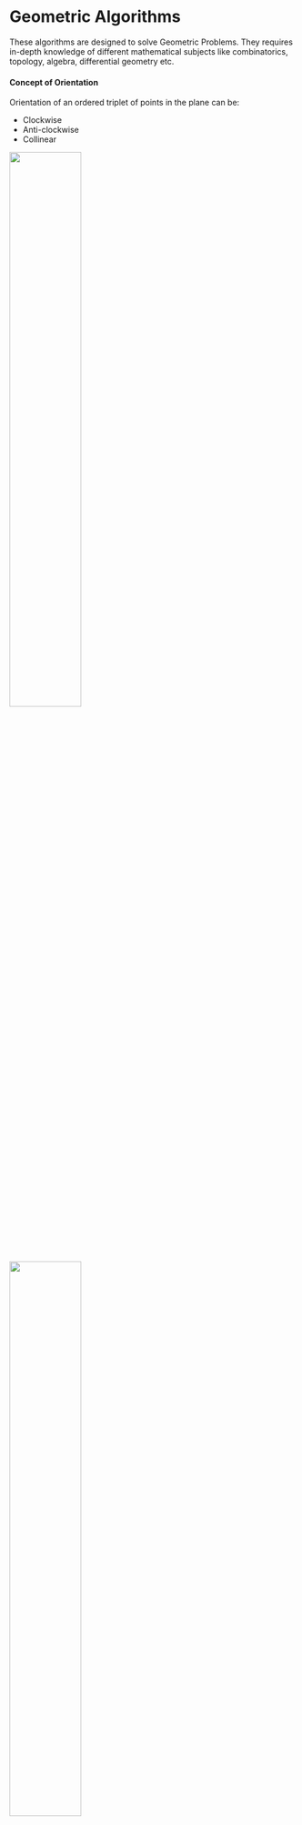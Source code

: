 # Geometric Algorithms

These algorithms are designed to solve Geometric Problems. They requires in-depth knowledge of different mathematical subjects like combinatorics, topology, algebra, differential geometry etc.

#### Concept of Orientation 

Orientation of an ordered triplet of points in the plane can be:

- Clockwise
- Anti-clockwise
- Collinear

<img src="assets/orientation.jpg" width="50%">

<br>



<img src="assets/orientation_formula.png" width="50%">



------

### Standard  Geometric Algorithm Problems

## 1. Check if  2  line  segements  intersect***

###### Problem:

Given two line segments (p1, q1) and (p2, q2), find if the given line segments intersect with each other.

> **Examples:**
>
> ***Input:*** &nbsp; **Line-1:** &nbsp; p1 = {1, 1},  q1 = {10, 1} &nbsp; **Line-2:** &nbsp; p1 = {1, 2},  q1 = {10, 2}
>
> ***Output:*** No
>
> 
>
> ***Input:*** &nbsp; **Line-1:** &nbsp; p1 = {10, 0},  q1 = {0, 10} &nbsp; **Line-2:** &nbsp; p1 = {0, 0},  q1 = {10, 10}
>
> ***Output:*** Yes
>
> 
>
> ***Input:*** &nbsp; **Line-1:** &nbsp; p1 = {-5, -5},  q1 = {0, 0} &nbsp; **Line-2:** &nbsp; p1 = {1, 1},  q1 = {10, 10}
>
> ***Output:*** No

#### Intersection of 2 line segments

Two segments (p1,q1) and (p2,q2) intersect if and only if one of the following two conditions is verified:

##### Case-1: General Case

- (p1, q1, p2) and (p1, q1, q2) have different orientations and
- (p2, q2, p1) and (p2, q2, q1) have different orientations.

<img src="assets/line_segments_intersection_case_1.png" width="65%">

##### Case-2: Special Case

- (p1, q1, p2), (p1, q1, q2), (p2, q2, p1), and (p2, q2, q1) are all collinear and
- the x-projections of (p1, q1) and (p2, q2) intersect
- the y-projections of (p1, q1) and (p2, q2) intersect

<img src="assets/line_segments_intersection_case_2.png" width="65%">



###### Implementation:

```python
def orientation(a, b, c):
    val = (b[1]-a[1])*(c[0]-b[0]) - (b[0]-a[0])*(c[1]-b[1])

    if val == 0:
        return 0
    elif val > 0:
        return 1
    else:
        return -1

      
def on_segment(a, b, c):
    if (b[0] <= max(a[0], c[0]) and b[0] >= min(a[0], c[0]) and
        b[1] <= max(a[1], c[1]) and b[1] >= min(a[1], c[1])): 
        return True 
  
    return False

  
def check_2_line_segments_intersection(line1, line2):
    p1 = line1[0]; q1 = line1[1]
    p2 = line2[0]; q2 = line2[1]

    # All 4 different orientation
    #   • p1, q1, p2 = o1 and p1, q1, q2 = o2 --> Should be different
    #   • p2, q2, p1 = o3 and p2, q2, q1 = o4 --> Should be different
    o1 = orientation(p1, q1, p2)
    o2 = orientation(p1, q1, q2)
    o3 = orientation(p2, q2, p1)
    o4 = orientation(p2, q2, q1)

    result = False

    ### General Case 
    if o1 != o2 and o3 != o4: 
        result = True

    ### Case-2: Special Cases 
    # p1, q1 and p2 are collinear and p2 lies on segment p1q1 
    if o1 == 0 and on_segment(p1, p2, q1):
        result = True
  
    # p1, q1 and q2 are collinear and q2 lies on segment p1q1 
    if o2 == 0 and on_segment(p1, q2, q1):
        result = True
  
    # p2, q2 and p1 are collinear and p1 lies on segment p2q2 
    if o3 == 0 and on_segment(p2, p1, q2):
        result = True
  
    # p2, q2 and q1 are collinear and q1 lies on segment p2q2 
    if o4 == 0 and on_segment(p2, q1, q2):
        result = True
    
    if(result):
        print("Yes")
    else:
        print("No")




print("Example-1: check_2_line_segments_intersection([(1,1), (10,1)], [(1,2), (10,2)])")
check_2_line_segments_intersection([(1,1), (10,1)], [(1,2), (10,2)])

print("\nExample-2: check_2_line_segments_intersection([(10,0), (0,10)], [(0,0), (10,10)])")
check_2_line_segments_intersection([(10,0), (0,10)], [(0,0), (10,10)])

print("\nExample-3: check_2_line_segments_intersection([(-5,-5), (0,0)], [(1,1), (10,10)])")
check_2_line_segments_intersection([(-5,-5), (0,0)], [(1,1), (10,10)])
```

**Output:**

![](assets/line_segment_intersection.png)



###### Complexity:

- **Time: O(1)**
- **Auxilliary Space: O(1)**





## 2. Check if  Point lies inside triangle

###### Problem:

Given three corner points of a triangle, and one more point P. Check if the p lies inside the triangle.

<img src="assets/point_lies_inside_triangle.png" width="55%">

###### Approach: Simple

- Get the area of ∆ABC and check if it equals ∆PAB + ∆PAC + ∆PBC.
- If they equal then point P lies inside the triangle.

###### Implementation:

```python
def triangle_area(x1, y1, x2, y2, x3, y3):
   return abs(0.5*(x1*(y2-y3) + x2*(y3-y1)+ x3*(y1-y2))) 


def point_lies_inside_triangle(x1, y1, x2, y2, x3, y3, x, y):
    # Calculate Areas
    area_ABC = triangle_area(x1, y1, x2, y2, x3, y3)
    area_PAB = triangle_area(x, y, x1, y1, x2, y2)
    area_PAC = triangle_area(x, y, x1, y1, x3, y3)
    area_PBC = triangle_area(x, y, x2, y2, x3, y3)

    if(area_ABC == area_PAB + area_PAC + area_PBC):
        print("Inside")
    else:
        print("Outside")



print("Example-1: point_lies_inside_triangle(0, 0, 10, 30, 20, 0, 10, 15)")
point_lies_inside_triangle(0, 0, 10, 30, 20, 0, 10, 15)

print("\nExample-2: point_lies_inside_triangle(0, 0, 10, 30, 20, 0, 18, 25)")
point_lies_inside_triangle(0, 0, 10, 30, 20, 0, 15, 25)
```

**Output:**

![point_inside_triangle_output](assets/point_inside_triangle_output.png)

###### Complexity:

- **Time: O(1)**
- **Auxilliary Space: O(1)**



## 3. Check if 4 Points form Square***

###### Problem:

Given coordinates of four points in a plane, find if the four points form a square or not.

<img src="assets/check_square_4_points.png" width="50%">

###### Approach:

- Pick any point and calculate its distance from the rest of the points. Let the picked point be ‘p’. 
- To form a square, the distance of two points must be the same from ‘p’, let this distance be d.
- The distance from third point must be equal to **√2d**. Let this point with different distance be ‘q’.
- The above condition is not good enough as the point with different distance can be on the other side.
- Check that q is at the same distance from 2 other points and this distance is the same as d.

###### Implementation:

```python
def square_distance(a, b):
    return (b[0]-a[0])*(b[0]-a[0]) + (b[1]-a[1])*(b[1]-a[1])


def check_square(p1, p2, p3, p4):
    is_square = False

    ## Calculate distances from p1
    d2 = square_distance(p1, p2) # from p1 to p2 
    d3 = square_distance(p1, p3) # from p1 to p3 
    d4 = square_distance(p1, p4) # from p1 to p4 
  
    # If lengths of (p1, p2) and (p1, p3) are same, then following conditions must meet to form a square:
    #   • 1) Square of length of (p1, p4) is same as twice the square of (p1, p2) 
    #   • 2) Square of length of (p2, p3) is same as twice the square of (p2, p4) 
  
    if (d2 == d3 and 2*d2 == d4 and 2*square_distance(p2, p4) == square_distance(p2, p3)):
        is_square = True
  
    # Cases similar to above case
    if (d3 == d4 and 2*d3 == d2 and 2*square_distance(p3, p2) == square_distance(p3, p4)):
        is_square = True

    if (d2 == d4 and 2*d2 == d3 and 2*square_distance(p2, p3) == square_distance(p2, p4)):
        is_square = True
  
    if(is_square):
        print("Square")
    else:
        print("Not Square")


print("Example-1: check_square((20, 10), (10, 20), (20, 20), (10, 10))")
check_square((20, 10), (10, 20), (20, 20), (10, 10))

print("\nExample-2: check_square((20, 10), (10, 20), (20, 20), (10, 20))")
check_square((20, 10), (10, 20), (20, 20), (10, 20))
```

**Output:**

![](assets/check_square_output.png)

###### Complexity:

- **Time: O(1)**
- **Auxilliary Space: O(1)**



## 4. Check  if  Point  lies  inside  Polygon***

###### Problem:

Given a polygon and a point p, check if p lies inside the polygon or not.

The points lying on the border are considered inside.

<img src="assets/point_inside_polygon.png" width="55%">

###### Approach:

- Draw a horizontal line to the right of each point and extend it to infinity.
- Count the number of times the line intersects with polygon edges.
- A point is inside the polygon if either count of intersections is odd or point lies on an edge of polygon.
- If none of the conditions is true, then point lies outside.

<img src="assets/check_point_inside_polygon_approach.png" width="40%">

##### Handling cases such as of point b

- **Note:** We need to return true if the point lies on the line or same as one of the vertices of the given polygon.
- To handle this, after checking if the line from **'p' to extreme** intersects:
    - Check whether **'p' is collinear** with vertices of current line of polygon. 
    - If it is collinear, then we check if the point 'p' lies on current side of polygon, if it lies, we return true, else false.

###### Implementation:

```python
import sys


def orientation(a, b, c):
    val = (b[1]-a[1])*(c[0]-b[0]) - (b[0]-a[0])*(c[1]-b[1])

    if val == 0:
        return 0
    elif val > 0:
        return 1
    else:
        return -1


def on_segment(a, b, c):
    if (b[0] <= max(a[0], c[0]) and b[0] >= min(a[0], c[0]) and
        b[1] <= max(a[1], c[1]) and b[1] >= min(a[1], c[1])): 
        return True 
  
    return False


def check_2_line_segments_intersection(line1, line2):
    p1 = line1[0]; q1 = line1[1]
    p2 = line2[0]; q2 = line2[1]

    # All 4 different orientation
    #   • p1, q1, p2 = o1 and p1, q1, q2 = o2 --> Should be different
    #   • p2, q2, p1 = o3 and p2, q2, q1 = o4 --> Should be different
    o1 = orientation(p1, q1, p2)
    o2 = orientation(p1, q1, q2)
    o3 = orientation(p2, q2, p1)
    o4 = orientation(p2, q2, q1)

    result = False

    ### General Case 
    if o1 != o2 and o3 != o4: 
        result = True

    ### Case-2: Special Cases 
    # p1, q1 and p2 are collinear and p2 lies on segment p1q1 
    if o1 == 0 and on_segment(p1, p2, q1):
        result = True
  
    # p1, q1 and q2 are collinear and q2 lies on segment p1q1 
    if o2 == 0 and on_segment(p1, q2, q1):
        result = True
  
    # p2, q2 and p1 are collinear and p1 lies on segment p2q2 
    if o3 == 0 and on_segment(p2, p1, q2):
        result = True
  
    # p2, q2 and q1 are collinear and q1 lies on segment p2q2 
    if o4 == 0 and on_segment(p2, q1, q2):
        result = True
    
    return result


def check_point_inside_polygon(polygon, p):
    n = len(polygon)
    # Not a polynomial
    if n < 3:
        print("Outside")
        return
    
    # Extreme point will have x as "infinity" and y same as point p
    extreme = (sys.maxsize, p[1])

    # Count for counting intersections
    count = 0

    result = False
    for i in range(n):
        current_vertex = polygon[i]
        next_vertex = polygon[(i+1)%n]

        # Check if the line segment from 'p' to 'extreme' intersects 
        # with the line segment polygon's current_vertex to next_vertex
        if check_2_line_segments_intersection((current_vertex,next_vertex), (p,extreme)):
            # If the point 'p' is collinear with line segment current_vertex---next_vertex
            # Check if it lies on segment return true if it lies, otherwise false
            if (orientation(current_vertex, p, next_vertex) == 0) :
                result = on_segment(current_vertex, p, next_vertex)
                count = 0
                break
            
            count += 1
    
    if(result or count%2 == 1):
        print("Inside")
    else:
        print("Outside")



polygon1 = [(0, 0), (10, 0), (10, 10), (0, 10)]
polygon2 = [(0, 0), (5, 5), (5, 0)]
print("Example-1: check_point_inside_polygon(polygon1, (20, 20))")
check_point_inside_polygon(polygon1, (20, 20))

print("\nExample-2: check_point_inside_polygon(polygon1, (5, 5))")
check_point_inside_polygon(polygon1, (5, 5))

print("\nExample-3: check_point_inside_polygon(polygon1, (-1, 10))")
check_point_inside_polygon(polygon1, (-1, 10))

print("\nExample-4: check_point_inside_polygon(polygon2, (3, 3))")
check_point_inside_polygon(polygon2, (3, 3))

print("\nExample-5: check_point_inside_polygon(polygon2, (5, 1))")
check_point_inside_polygon(polygon2, (5, 1))

print("\nExample-6: check_point_inside_polygon(polygon2, (8, 1))")
check_point_inside_polygon(polygon2, (8, 1))
```

**Output:**

![](assets/point_lies_inside_polygon_output.png)

###### Complexity:

- **Time: O(n)** : Size of polygon is n.
- **Auxilliary Space: O(1)**







------

<a href="9_mathematical_algorithms" class="prev-button">&larr; Previous: Mathematical Algorithms</a>    <a href="11_randomized_algorithms" class="next-button">Next: Randomized Algorithms &rarr;</a>

